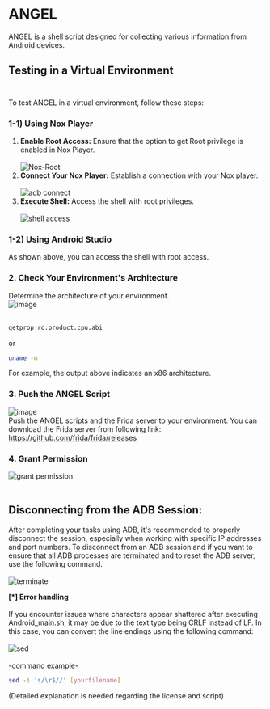# **ANGEL**
ANGEL is a shell script designed for collecting various information from Android devices.

## **Testing in a Virtual Environment** <br/><br/>
To test ANGEL in a virtual environment, follow these steps:

### **1-1) Using Nox Player**
1) **Enable Root Access:** Ensure that the option to get Root privilege is enabled in Nox Player.<br/><br/>
![Nox-Root](https://github.com/S3xyG4y/ANGEL/assets/55012702/5655ff56-375b-4202-b507-c6d5375cbd2a)<br/>
2) **Connect Your Nox Player:** Establish a connection with your Nox player.<br/><br/>
![adb connect](https://github.com/S3xyG4y/ANGEL/assets/55012702/e9dd43ce-59ea-4fd8-9fb2-5640bb4d8401)<br/>
3) **Execute Shell:** Access the shell with root privileges.<br/><br/>
![shell access](https://github.com/S3xyG4y/ANGEL/assets/55012702/23b243e6-aa76-48f6-a033-9aa610b6065a)<br/>
### **1-2) Using Android Studio**
As shown above, you can access the shell with root access.

### **2. Check Your Environment's Architecture**
Determine the architecture of your environment.<br/>
![image](https://github.com/S3xyG4y/ANGEL/assets/55012702/2ff62415-eec0-49f4-a951-e988243087a4)<br/><br/>
```sh
getprop ro.product.cpu.abi
```
or
```sh
uname -m
```
For example, the output above indicates an x86 architecture.<br/>
### **3. Push the ANGEL Script**<br/>
![image](https://github.com/S3xyG4y/ANGEL/assets/55012702/2fb7ef9d-9d13-4a02-aaa8-e84c2e522cf3)<br/>
Push the ANGEL scripts and the Frida server to your environment. You can download the Frida server from following link: <br/> https://github.com/frida/frida/releases <br/>
### **4. Grant Permission**<br/>
![grant permission](https://github.com/S3xyG4y/ANGEL/assets/55012702/17bdbbc7-6103-4941-8814-4b1e0b9ba009)<br/><br/>

## **Disconnecting from the ADB Session:** <br/>
After completing your tasks using ADB, it's recommended to properly disconnect the session, especially when working with specific IP addresses and port numbers. To disconnect from an ADB session and if you want to ensure that all ADB processes are terminated and to reset the ADB server, use the following command.<br/><br/>
![terminate](https://github.com/S3xyG4y/ANGEL/assets/55012702/fad4f679-f20b-4ef0-a5c9-a3be53ec9a74)

**[*] Error handling**<br/><br/>
If you encounter issues where characters appear shattered after executing Android_main.sh, it may be due to the text type being CRLF instead of LF. In this case, you can convert the line endings using the following command: <br/><br/>
![sed](https://github.com/S3xyG4y/ANGEL/assets/55012702/cc9a3300-85ca-4f3f-bdee-7805685414ec)<br/><br/>
-command example-<br/>
```sh
sed -i 's/\r$//' [yourfilename]
```

(Detailed explanation is needed regarding the license and script)


